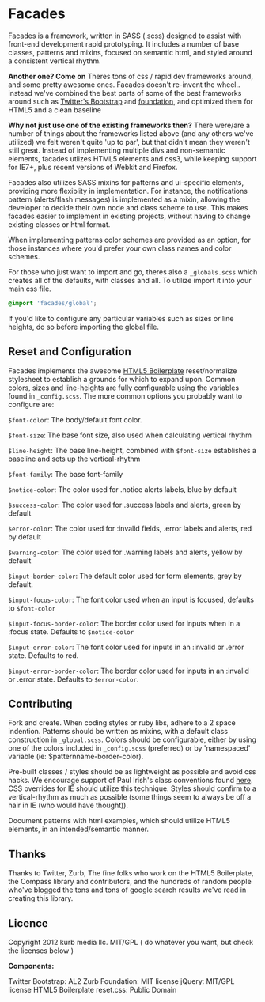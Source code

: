Facades
=================

Facades is a framework, written in SASS (.scss) designed to assist with front-end development rapid prototyping. It includes a number of base classes, patterns and mixins, 
focused on semantic html, and styled around a consistent vertical rhythm.

**Another one? Come on**
Theres tons of css / rapid dev frameworks around, and some pretty awesome ones. Facades doesn't re-invent the wheel.. instead we've combined the best parts of 
some of the best frameworks around such as [Twitter's Bootstrap](http://bootstrap.io) and [foundation](http://foundation.zurb.com), and optimized them 
for HTML5 and a clean baseline

**Why not just use one of the existing frameworks then?**
There were/are a number of things about the frameworks listed above (and any others we've utilized) we felt weren't quite 'up to par', but that didn't mean 
they weren't still great.  Instead of implementing multiple divs and non-semantic elements, facades utlizes HTML5 elements and css3, while 
keeping support for IE7+, plus recent versions of Webkit and Firefox.

Facades also utilizes SASS mixins for patterns and ui-specific elements, providing more flexiblity in implementation. For instance, 
the notifications pattern (alerts/flash messages) is implemented as a mixin, allowing the developer to decide their own node and class 
scheme to use. This makes facades easier to implement in existing projects, without having to change existing classes or html format.

When implementing patterns color schemes are provided as an option, for those instances where you'd prefer your own class names and color schemes.

For those who just want to import and go, theres also a `_globals.scss` which creates all of the defaults, with classes and all. To utilize import it into your main css file.

``` scss	
@import 'facades/global';
```

If you'd like to configure any particular variables such as sizes or line heights, do so before importing the global file.

Reset and Configuration
------------------------------

Facades implements the awesome [HTML5 Boilerplate](https://github.com/h5bp/html5-boilerplate) reset/normalize stylesheet to establish a 
grounds for which to expand upon. Common colors, sizes and line-heights are fully configurable using the variables found in `_config.scss`. 
The more common options you probably want to configure are:

`$font-color`: The body/default font color.

`$font-size`: The base font size, also used when calculating vertical rhythm

`$line-height`: The base line-height, combined with `$font-size` establishes a baseline and sets up the vertical-rhythm

`$font-family`: The base font-family

`$notice-color`: The color used for .notice alerts labels, blue by default

`$success-color`: The color used for .success labels and alerts, green by default

`$error-color`: The color used for :invalid fields, .error labels and alerts, red by default

`$warning-color`: The color used for .warning labels and alerts, yellow by default

`$input-border-color`: The default color used for form elements, grey by default.

`$input-focus-color`: The font color used when an input is focused, defaults to `$font-color`

`$input-focus-border-color`: The border color used for inputs when in a :focus state. Defaults to `$notice-color`

`$input-error-color`: The font color used for inputs in an :invalid or .error state. Defaults to red.

`$input-error-border-color`: The border color used for inputs in an :invalid or .error state. Defaults to `$error-color`.

Contributing
------------------------------

Fork and create. When coding styles or ruby libs, adhere to a 2 space indention. Patterns should be written as mixins, with a 
default class construction in `_global.scss`. Colors should be configurable, either by using one of the colors included in `_config.scss` 
(preferred) or by 'namespaced' variable (ie: $patternname-border-color). 

Pre-built classes / styles should be as lightweight as possible and avoid css hacks. We encourage support of Paul Irish's class conventions 
found [here](http://paulirish.com/2008/conditional-stylesheets-vs-css-hacks-answer-neither/). CSS overrides for IE should utilize this technique. 
Styles should confirm to a vertical-rhythm as much as possible (some things seem to always be off a hair in IE (who would have thought)).

Document patterns with html examples, which should utilize HTML5 elements, in an intended/semantic manner. 

Thanks
------------------------------

Thanks to Twitter, Zurb, The fine folks who work on the HTML5 Boilerplate, the Compass library and contributors, and the hundreds of 
random people who've blogged the tons and tons of google search results we've read in creating this library.

Licence
------------------------------

Copyright 2012 kurb media llc. 
MIT/GPL ( do whatever you want, but check the licenses below )

**Components:**

Twitter Bootstrap: AL2
Zurb Foundation: MIT license
jQuery: MIT/GPL license
HTML5 Boilerplate reset.css: Public Domain
